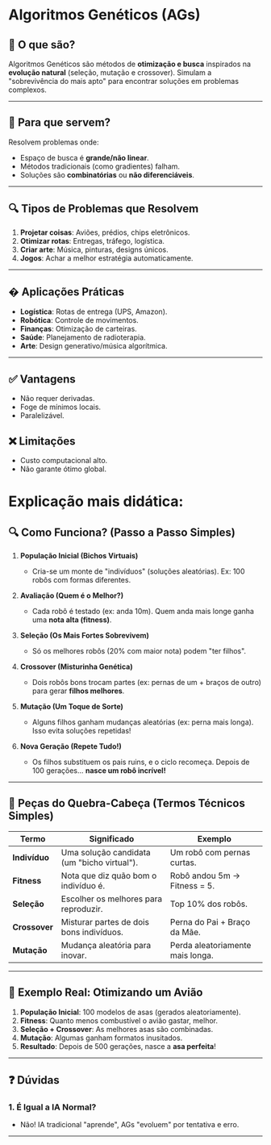 # Algoritmos Genéticos (AGs)

## 📌 O que são?
Algoritmos Genéticos são métodos de **otimização e busca** inspirados na **evolução natural** (seleção, mutação e crossover). Simulam a "sobrevivência do mais apto" para encontrar soluções em problemas complexos.

---

## 🎯 Para que servem?
Resolvem problemas onde:
- Espaço de busca é **grande/não linear**.
- Métodos tradicionais (como gradientes) falham.
- Soluções são **combinatórias** ou **não diferenciáveis**.

---

## 🔍 Tipos de Problemas que Resolvem
1. **Projetar coisas**: Aviões, prédios, chips eletrônicos.  
2. **Otimizar rotas**: Entregas, tráfego, logística.  
3. **Criar arte**: Música, pinturas, designs únicos.  
4. **Jogos**: Achar a melhor estratégia automaticamente.    

---

## � Aplicações Práticas
- **Logística**: Rotas de entrega (UPS, Amazon).  
- **Robótica**: Controle de movimentos.  
- **Finanças**: Otimização de carteiras.  
- **Saúde**: Planejamento de radioterapia.  
- **Arte**: Design generativo/música algorítmica.  

---

## ✅ Vantagens
- Não requer derivadas.  
- Foge de mínimos locais.  
- Paralelizável.  

## ❌ Limitações
- Custo computacional alto.  
- Não garante ótimo global.  

<h1>Explicação mais didática:</h1>

## 🔍 **Como Funciona? (Passo a Passo Simples)**  

1. **População Inicial (Bichos Virtuais)**  
   - Cria-se um monte de "indivíduos" (soluções aleatórias). Ex: 100 robôs com formas diferentes.  

2. **Avaliação (Quem é o Melhor?)**  
   - Cada robô é testado (ex: anda 10m). Quem anda mais longe ganha uma **nota alta (fitness)**.  

3. **Seleção (Os Mais Fortes Sobrevivem)**  
   - Só os melhores robôs (20% com maior nota) podem "ter filhos".  

4. **Crossover (Misturinha Genética)**  
   - Dois robôs bons trocam partes (ex: pernas de um + braços de outro) para gerar **filhos melhores**.  

5. **Mutação (Um Toque de Sorte)**  
   - Alguns filhos ganham mudanças aleatórias (ex: perna mais longa). Isso evita soluções repetidas!  

6. **Nova Geração (Repete Tudo!)**  
   - Os filhos substituem os pais ruins, e o ciclo recomeça. Depois de 100 gerações... **nasce um robô incrível!**  

---

## 🧩 **Peças do Quebra-Cabeça (Termos Técnicos Simples)**  

| **Termo**          | **Significado**                               |         **Exemplo**              |  
|--------------------|-----------------------------------------------|----------------------------------|  
| **Indivíduo**      | Uma solução candidata (um "bicho virtual").   | Um robô com pernas curtas.       |  
| **Fitness**        | Nota que diz quão bom o indivíduo é.          | Robô andou 5m → Fitness = 5.     |  
| **Seleção**        | Escolher os melhores para reproduzir.         | Top 10% dos robôs.              |  
| **Crossover**      | Misturar partes de dois bons indivíduos.      | Perna do Pai + Braço da Mãe.     |  
| **Mutação**        | Mudança aleatória para inovar.                | Perda aleatoriamente mais longa. |  

---

## 🌟 **Exemplo Real: Otimizando um Avião**  
1. **População Inicial**: 100 modelos de asas (gerados aleatoriamente).  
2. **Fitness**: Quanto menos combustível o avião gastar, melhor.  
3. **Seleção + Crossover**: As melhores asas são combinadas.  
4. **Mutação**: Algumas ganham formatos inusitados.  
5. **Resultado**: Depois de 500 gerações, nasce a **asa perfeita**!  

---

## ❓ **Dúvidas**   

### 1. **É Igual a IA Normal?**  
   - Não! IA tradicional "aprende", AGs "evoluem" por tentativa e erro.  

---
